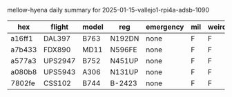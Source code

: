 mellow-hyena daily summary for 2025-01-15-vallejo1-rpi4a-adsb-1090

|hex|flight|model|reg|emergency|mil|weirdo|
|--|--|--|--|--|--|--|
|a16ff1|DAL397|B763|N192DN|none|F|F|
|a7b433|FDX890|MD11|N596FE|none|F|F|
|a577a3|UPS2947|B752|N451UP|none|F|F|
|a080b8|UPS5943|A306|N131UP|none|F|F|
|7802fe|CSS102|B744|B-2423|none|F|F|
